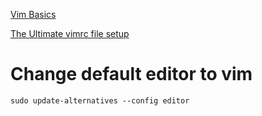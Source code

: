 [Vim Basics](https://agea.github.io/tutorial.md/)
>
[The Ultimate vimrc file setup](https://github.com/avelino/vim-bootstrap)
>
# Change default editor to vim
`sudo update-alternatives --config editor`
